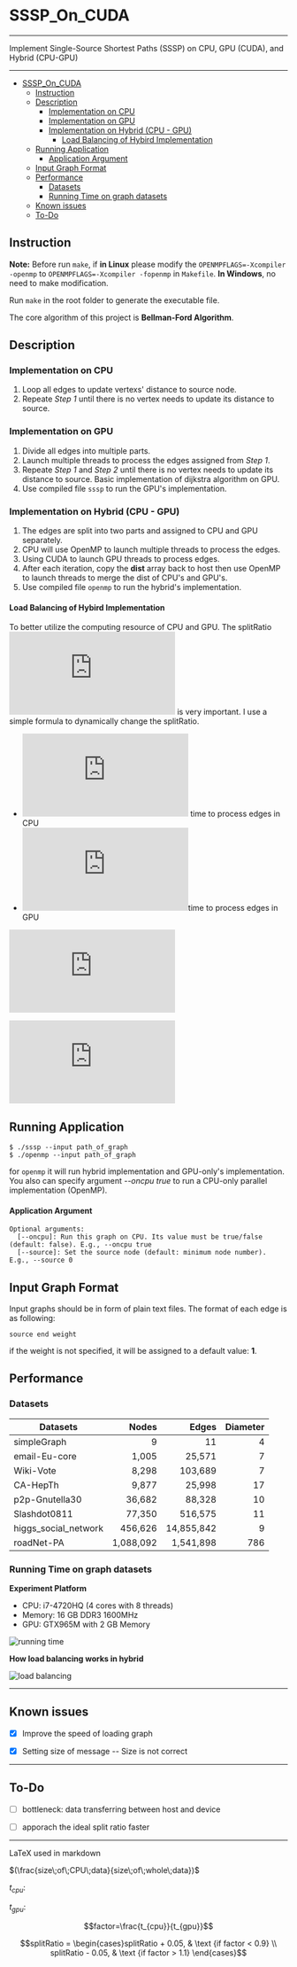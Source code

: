 # SSSP_On_CUDA

---

Implement Single-Source Shortest Paths (SSSP) on CPU, GPU (CUDA), and Hybrid (CPU-GPU)

---

<!-- TOC -->

- [SSSP_On_CUDA](#sssponcuda)
  - [Instruction](#instruction)
  - [Description](#description)
    - [Implementation on CPU](#implementation-on-cpu)
    - [Implementation on GPU](#implementation-on-gpu)
    - [Implementation on Hybrid (CPU - GPU)](#implementation-on-hybrid-cpu---gpu)
      - [Load Balancing of Hybird Implementation](#load-balancing-of-hybird-implementation)
  - [Running Application](#running-application)
      - [Application Argument](#application-argument)
  - [Input Graph Format](#input-graph-format)
  - [Performance](#performance)
    - [Datasets](#datasets)
    - [Running Time on graph datasets](#running-time-on-graph-datasets)
  - [Known issues](#known-issues)
  - [To-Do](#to-do)

<!-- /TOC -->

## Instruction

**Note:** Before run `make`, if **in Linux** please modify the `OPENMPFLAGS=-Xcompiler -openmp` to `OPENMPFLAGS=-Xcompiler -fopenmp` in `Makefile`. **In Windows**, no need to make modification.

Run `make` in the root folder to generate the executable file.

The core algorithm of this project is **Bellman-Ford Algorithm**.

## Description

### Implementation on CPU

1. Loop all edges to update vertexs' distance to source node.
2. Repeate *Step 1* until there is no vertex needs to update its distance to source.

### Implementation on GPU

1. Divide all edges into multiple parts.
2. Launch multiple threads to process the edges assigned from *Step 1*.
3. Repeate *Step 1* and *Step 2* until there is no vertex needs to update its distance to source.
Basic implementation of dijkstra algorithm on GPU.
4. Use compiled file `sssp` to run the GPU's implementation.

### Implementation on Hybrid (CPU - GPU)

1. The edges are split into two parts and assigned to CPU and GPU separately.
2. CPU will use OpenMP to launch multiple threads to process the edges.
3. Using CUDA to launch GPU threads to process edges.
4. After each iteration, copy the **dist** array back to host then use OpenMP to launch threads to merge the dist of CPU's and GPU's.
5. Use compiled file `openmp` to run the hybrid's implementation.

#### Load Balancing of Hybird Implementation

To better utilize the computing resource of CPU and GPU. The splitRatio ![](https://latex.codecogs.com/svg.latex?%28%5Cfrac%7Bsize%5C%3Bof%5C%3BCPU%5C%3Bdata%7D%7Bsize%5C%3Bof%5C%3Bwhole%5C%3Bdata%7D%29) is very important. I use a simple formula to dynamically change the splitRatio.



- ![](https://latex.codecogs.com/svg.latex?t_%7Bcpu%7D%3A) time to process edges in CPU
- ![](https://latex.codecogs.com/svg.latex?t_%7Bgpu%7D%3A)time to process edges in GPU

![](https://latex.codecogs.com/svg.latex?factor%3D%5Cfrac%7Bt_%7Bcpu%7D%7D%7Bt_%7Bgpu%7D%7D)

![](https://latex.codecogs.com/svg.latex?splitRatio%20%3D%20%5Cbegin%7Bcases%7DsplitRatio%20&plus;%200.05%2C%20%26%20%5Ctext%20%7Bif%20factor%20smaller%20than%200.9%7D%20%5C%5C%20splitRatio%20-%200.05%2C%20%26%20%5Ctext%20%7Bif%20factor%20larger%20than%201.1%7D%20%5Cend%7Bcases%7D)

## Running Application

```shell
$ ./sssp --input path_of_graph
$ ./openmp --input path_of_graph 
```

for `openmp` it will run hybrid implementation and GPU-only's implementation. You also can specify argument *--oncpu true* to run a CPU-only parallel implementation (OpenMP).


#### Application Argument

```
Optional arguments:
  [--oncpu]: Run this graph on CPU. Its value must be true/false (default: false). E.g., --oncpu true
  [--source]: Set the source node (default: minimum node number). E.g., --source 0  
```

## Input Graph Format

Input graphs should be in form of plain text files. The format of each edge is as following:

```
source end weight
```

if the weight is not specified, it will be assigned to a default value: **1**.


## Performance 

### Datasets 

| Datasets  | Nodes | Edges | Diameter |
| --                    | --:       | --:         | --: |
| simpleGraph           | 9         | 11          | 4   | 
| email-Eu-core         | 1,005     | 25,571      | 7   |
| Wiki-Vote             | 8,298     | 103,689     | 7   |
| CA-HepTh              | 9,877     | 25,998      | 17  |
| p2p-Gnutella30        | 36,682    | 88,328      | 10  |
| Slashdot0811          | 77,350    | 516,575     | 11  |
| higgs_social_network  | 456,626   | 14,855,842  | 9   |
| roadNet-PA            | 1,088,092 | 1,541,898   | 786 |

### Running Time on graph datasets

**Experiment Platform**

- CPU: i7-4720HQ (4 cores with 8 threads)
- Memory: 16 GB DDR3 1600MHz
- GPU: GTX965M with 2 GB Memory

![running time](imgs/img2.png)


**How load balancing works in hybrid**

![load balancing](imgs/img1.png)

---

## Known issues

- [x] Improve the speed of loading graph
- [x] Setting size of message -- Size is not correct


---

## To-Do

- [ ] bottleneck: data transferring between host and device
- [ ] apporach the ideal split ratio faster


--- 

LaTeX used in markdown


$(\frac{size\;of\;CPU\;data}{size\;of\;whole\;data})$

$t_{cpu}:$

$t_{gpu}:$

$$factor=\frac{t_{cpu}}{t_{gpu}}$$

$$splitRatio = \begin{cases}splitRatio + 0.05, & \text {if factor < 0.9} \\ splitRatio - 0.05, & \text {if factor > 1.1} \end{cases}$$